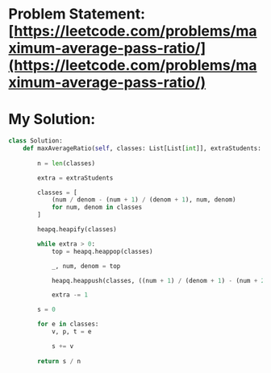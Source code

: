 # Problem Statement: [https://leetcode.com/problems/maximum-average-pass-ratio/](https://leetcode.com/problems/maximum-average-pass-ratio/)
# My Solution: 
```py
class Solution:
    def maxAverageRatio(self, classes: List[List[int]], extraStudents: int) -> float:
        
        n = len(classes)

        extra = extraStudents

        classes = [
            (num / denom - (num + 1) / (denom + 1), num, denom)
            for num, denom in classes
        ]

        heapq.heapify(classes)

        while extra > 0:
            top = heapq.heappop(classes)

            _, num, denom = top

            heapq.heappush(classes, ((num + 1) / (denom + 1) - (num + 2) / (denom + 2), num + 1, denom + 1),)

            extra -= 1

        s = 0

        for e in classes:
            v, p, t = e

            s += v
        
        return s / n
```
